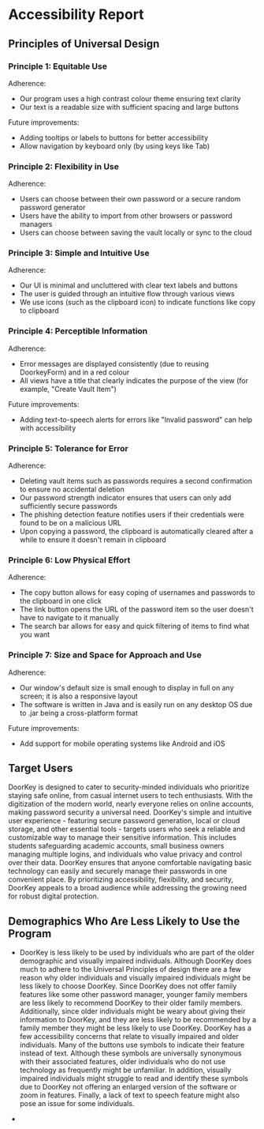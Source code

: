 # Accessibility Report
## Principles of Universal Design
### Principle 1: Equitable Use

Adherence:
- Our program uses a high contrast colour theme ensuring text clarity
- Our text is a readable size with sufficient spacing and large buttons

Future improvements:
- Adding tooltips or labels to buttons for better accessibility
- Allow navigation by keyboard only (by using keys like Tab)

### Principle 2: Flexibility in Use

Adherence:
- Users can choose between their own password or a secure random password generator
- Users have the ability to import from other browsers or password managers
- Users can choose between saving the vault locally or sync to the cloud

### Principle 3: Simple and Intuitive Use

Adherence:
- Our UI is minimal and uncluttered with clear text labels and buttons
- The user is guided through an intuitive flow through various views
- We use icons (such as the clipboard icon) to indicate functions like copy to clipboard

### Principle 4: Perceptible Information

Adherence:
- Error messages are displayed consistently (due to reusing DoorkeyForm) and in a red colour
- All views have a title that clearly indicates the purpose of the view (for example, "Create Vault Item")

Future improvements:
- Adding text-to-speech alerts for errors like "Invalid password" can help with accessibility

### Principle 5: Tolerance for Error

Adherence:
- Deleting vault items such as passwords requires a second confirmation to ensure no accidental deletion
- Our password strength indicator ensures that users can only add sufficiently secure passwords
- The phishing detection feature notifies users if their credentials were found to be on a malicious URL
- Upon copying a password, the clipboard is automatically cleared after a while to ensure it doesn't remain in clipboard

### Principle 6: Low Physical Effort

Adherence:
- The copy button allows for easy coping of usernames and passwords to the clipboard in one click
- The link button opens the URL of the password item so the user doesn't have to navigate to it manually
- The search bar allows for easy and quick filtering of items to find what you want

### Principle 7: Size and Space for Approach and Use

Adherence:
- Our window's default size is small enough to display in full on any screen; it is also a responsive layout
- The software is written in Java and is easily run on any desktop OS due to .jar being a cross-platform format

Future improvements:
- Add support for mobile operating systems like Android and iOS

## Target Users

DoorKey is designed to cater to security-minded individuals who prioritize staying safe online, from casual internet users to tech enthusiasts. With the digitization of the modern world, nearly everyone relies on online accounts, making password security a universal need. DoorKey's simple and intuitive user experience - featuring secure password generation, local or cloud storage, and other essential tools - targets users who seek a reliable and customizable way to manage their sensitive information. This includes students safeguarding academic accounts, small business owners managing multiple logins, and individuals who value privacy and control over their data. DoorKey ensures that anyone comfortable navigating basic technology can easily and securely manage their passwords in one convenient place. By prioritizing accessibility, flexibility, and security, DoorKey appeals to a broad audience while addressing the growing need for robust digital protection.

## Demographics Who Are Less Likely to Use the Program
- DoorKey is less likely to be used by individuals who are part of the older demographic and visually impaired 
individuals. Although DoorKey does much to adhere to the Universal Principles of design there are a few reason why 
older individuals and visually impaired individuals might be less likely to choose DoorKey. Since DoorKey does not offer
family features like some other password manager, younger family members are less likely to recommend DoorKey to their 
older family members. Additionally, since older individuals might be weary about giving their information to DoorKey,
and they are less likely to be recommended by a family member they might be less likely to use DoorKey. DoorKey has a
few accessibility concerns that relate to visually impaired and older individuals. Many of the buttons use symbols to 
indicate their feature instead of text. Although these symbols are universally synonymous with their associated 
features, older individuals who do not use technology as frequently might be unfamiliar. In addition, visually impaired
individuals might struggle to read and identify these symbols due to DoorKey not offering an enlarged version of the 
software or zoom in features. Finally, a lack of text to speech feature might also pose an issue for some individuals.

- 
